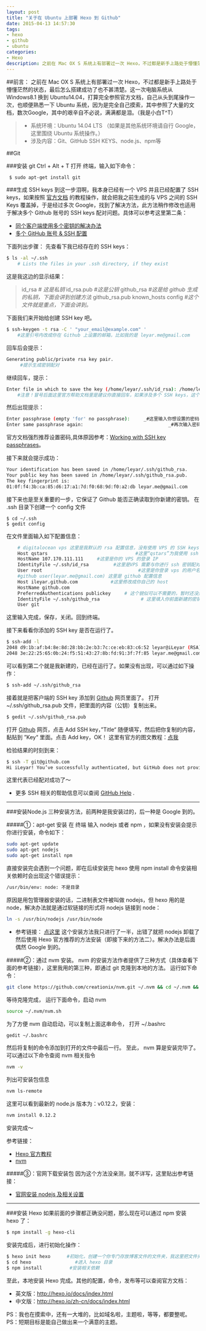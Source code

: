 ```yaml
---
layout: post
title: "关于在 Ubuntu 上部署 Hexo 到 Github"
date: 2015-04-13 14:57:30
tags:
- hexo
- github
- ubuntu
categories:
- Hexo
description: 之前在 Mac OX S 系统上有部署过一次 Hexo，不过都是新手上路处于懵懂茫然的状态，最后怎么搭建成功了也不甚清楚。这一次电脑系统从 Windows8.1 换到 Ubuntu14.04，打算完全参照官方文档，自己从头到尾操作一次，也顺便熟悉一下 Ubuntu 系统，因为是完全自己摸索，其中参照了大量的文档，数次Google，其中的艰辛自不必说，满满都是泪。（我是小白T^T）
---
```

##前言：
之前在 Mac OX S 系统上有部署过一次 Hexo，不过都是新手上路处于懵懂茫然的状态，最后怎么搭建成功了也不甚清楚。这一次电脑系统从 Windows8.1 换到 Ubuntu14.04，打算完全参照官方文档，自己从头到尾操作一次，也顺便熟悉一下 Ubuntu 系统，因为是完全自己摸索，其中参照了大量的文档，数次Google，其中的艰辛自不必说，满满都是泪。（我是小白T^T）

>- 系统环境：Ubuntu 14.04 LTS （如果是其他系统环境请自行 Google，这里围绕 Ubuntu 系统操作。）
>- 涉及内容：Git、GitHub SSH KEYS、node.js、npm等
<!--more-->
##Git

###安装 git
Ctrl + Alt + T 打开 终端，输入如下命令：
``` bash
 $ sudo apt-get install git
```

 ###生成 SSH keys
到这一步泪啊，我本身已经有一个 VPS 并且已经配置了 SSH keys，如果按照 [官方文档](https://help.github.com/categories/ssh/) 的教程操作，就会把我之前生成的与 VPS 之间的 SSH Keys 覆盖掉，于是经过多次 Google，找到了解决方法，此方法稍作修改也适用于解决多个 Github 账号的 SSH keys 配对问题。具体可以参考这里第二条：
 - [同个客户端使用多个密钥的解决办法](http://stackoverflow.com/questions/2419566/best-way-to-use-multiple-ssh-private-keys-on-one-client)
 - [多个 GitHub 账号 & SSH 配置](http://stackoverflow.com/questions/3225862/multiple-github-accounts-ssh-config?rq=1)

下面列出步骤：
先查看下我已经存在的 SSH keys：
```bash
$ ls -al ~/.ssh 
    # Lists the files in your .ssh directory, if they exist
```

这是我这边的显示结果：

> id_rsa                     *# 这是私钥*
> id_rsa.pub             *#这是公钥*
> github_rsa             *#这是给 github 生成的私钥，下面会讲到创建方法*
> github_rsa.pub 
> known_hosts
> config                     *#这个文件就是重点，下面会讲到。*

下面我们来开始给创建 SSH key 吧。
```bash
$ ssh-keygen -t rsa -C ' "your_email@example.com" ' 
    #这里引号内改成你在 Github 上设置的邮箱，比如我的是 leyar.me@gmail.com
```
回车后会提示：
```bash
Generating public/private rsa key pair.
     #提示生成密钥配对
```
继续回车，提示：
```bash
Enter file in which to save the key (/home/leyar/.ssh/id_rsa): /home/leyar/.ssh/github_rsa 
    #注意！冒号后面这里官方帮助文档里是建议你直接回车，如果涉及多个 SSH keys，这个方法是不可行的。因此后面输入你想要创建的文件及其路径再回车。比如上面我输入的。 github_rsa 这个文件名你可以换别的。
```
然后出现提示：
```bash
Enter passphrase (empty 'for' no passphrase):     _#这里输入你想设置的密码，也可以直接回车_
Enter same passphrase again:                               _#再次输入密码，或者直接回车_
```
官方文档强烈推荐设置密码,具体原因参考：[Working with SSH key passphrases](https://help.github.com/articles/working-with-ssh-key-passphrases/)。

接下来就会提示成功：
```bash
Your identification has been saved in /home/leyar/.ssh/github_rsa.
Your public key has been saved in /home/leyar/.ssh/github_rsa.pub.
The key fingerprint is:
01:0f:f4:3b:ca:85:d6:17:a1:7d:f0:68:9d:f0:a2:db leyar.me@gmail.com
```

接下来也是至关重要的一步，它保证了 Github 能否正确读取到你新建的密钥。
在 .ssh 目录下创建一个 config 文件
```
$ cd ~/.ssh
$ gedit config
```
在文件里面输入如下配置信息：
```bash
    # digitalocean vps 这里是我默认的 rsa 配置信息，没有使用 VPS 的 SSH keys 的，这个配置可以略过。
    Host qstars                                #这里“qstars”为我使用 ssh 登录的快捷名，例如我可以通过 "ssh qstars"命令来达到 ssh root@107.170.111.111 的效果.
    HostName 107.170.111.111     #这里是你的 VPS 的登录 IP
    IdentityFile ~/.ssh/id_rsa         #这里是VPS 需要与你进行 ssh 密钥配对时的密钥路径。
    User root                                   #这里是你登录 vps 的用户名
    #github user(leyar.me@gmail.com) 这里是 github 配置信息
    Host ileyar.github.com            #这里修改成你自己的 host
    HostName github.com
    PreferredAuthentications publickey     # 这个貌似可以不需要的，暂时还没弄清楚。
    IdentityFile ~/.ssh/github_rsa               # 这里填入你前面新建的密钥的路径
    User git 
```
这里输入完成，保存，关闭。回到终端。

接下来看看你添加的 SSH key 是否在运行了。
```bash
$ ssh-add -l
2048 d9:1b:af:b4:8e:8d:28:bb:2e:b3:7c:ce:eb:83:c6:52 leyar@iLeyar (RSA)
2048 3e:22:25:65:0b:24:f5:51:43:27:8b:fd:91:3f:7f:85 leyar.me@gmail.com (RSA)
```
可以看到第二个就是我新建的，已经在运行了。如果没有出现，可以通过如下操作：
```bash
$ ssh-add ~/.ssh/github_rsa
```
接着就是把客户端的 SSH key 添加到 [Github](https://github.com/settings/ssh) 网页里面了。
打开 ~/.ssh/github_rsa.pub 文件，把里面的内容（公钥）复制出来。
```bash
$ gedit ~/.ssh/github_rsa.pub
```
打开 [Github](https://github.com/settings/ssh) 网页，点击 Add SSH key，”Title“ 随便填写，然后把你复制的内容，黏贴到 ”Key“ 里面。点击 Add key，OK！
这里有官方的图文教程：[点我](https://help.github.com/articles/generating-ssh-keys/#step-4-add-your-ssh-key-to-your-account)

检验结果的时刻到来：
```bash
$ ssh -T git@github.com
Hi iLeyar! You’ve successfully authenticated, but GitHub does not provide shell access.
```
这里代表已经配对成功了～ 

 - 更多 SSH 相关的帮助信息可以查阅 [GitHub Help](https://github.com/settings/ssh) .

------------------------------------------------------------------------------------------------

###安装Node.js
三种安装方法，前两种是我安装过的，后一种是 Google 到的。

#####①：apt-get 安装
在 终端 输入 nodejs 或者 npm ，如果没有安装会提示你进行安装，命令如下：
```bash
sudo apt-get update
sudo apt-get nodejs
sudo apt-get install npm
```
直接安装完会遇到一个问题，即在后续安装完 hexo 使用 npm install 命令安装相关依赖时会出现这个错误提示：
```bash
/usr/bin/env: node: 不是目录
```
原因是用包管理器安装的话，二进制表文件被叫做 nodejs，但 hexo 用的是 node，解决办法就是通过软链接的形式将 nodejs 链接到 node：
```bash
ln -s /usr/bin/nodejs /usr/bin/node
```

 - 参考链接： [点这里](http://chyoo.me/2014/10/26/create-a-blog-with-hexo/)
这个安装方法我只进行了一半，出错了就把 nodejs 卸载了然后使用 Hexo 官方推荐的方法安装（即接下来的方法二）。解决办法是后面偶然 Google 到的。

#####②：通过 nvm 安装。
nvm 的安装方法作者提供了三种方式（具体查看下面的参考链接），这里我用的第三种，即通过 git 克隆到本地的方法。
运行如下命令：
```bash
git clone https://github.com/creationix/nvm.git ~/.nvm && cd ~/.nvm && git checkout ' `git describe --abbrev=0 --tags` ' 
```
等待克隆完成，
运行下面命令，启动 nvm
```bash
source ~/.nvm/nvm.sh
```
为了方便 nvm 自动启动，可以复制上面这串命令，
打开 ~/.bashrc
```bash
gedit ~/.bashrc
```
然后将复制的命令添加到打开的文件中最后一行。
至此， nvm 算是安装完毕了。可以通过以下命令查阅 nvm 相关指令
```bash
nvm -v
```
列出可安装包信息
```bash
nvm ls-remote
```
这里可以看到最新的 node.js 版本为：v0.12.2，安装：
```bash
nvm install 0.12.2
```
安装完成～

 参考链接：
 - [Hexo 官方教程](http://hexo.io/docs/#Install_Node-js)
 - [nvm](https://github.com/creationix/nvm)

#####③：官网下载安装包
因为这个方法没亲测，就不详写，这里贴出参考链接：
 - [官网安装 nodejs 及相关设置](http://segmentfault.com/a/1190000002665530)

-----------------------------------------------------------------------------------------------------------------

###安装 Hexo
如果前面的步骤都正确没问题，那么现在可以通过 npm 安装 hexo 了：
```bash
$ npm install -g hexo-cli
```
安装完成后，进行初始化操作：
```bash
$ hexo init hexo      #初始化，创建一个你专门存放博客文件的文件夹，我这里把文件夹命名为 hexo，你可以改成你想要的名字
$ cd hexo                #进入 hexo 目录
$ npm install          #安装相关依赖
```
至此，本地安装 Hexo 完成。其他的配置，命令，发布等可以查阅官方文档：

 - 英文版：http://hexo.io/docs/index.html
 - 中文版：http://hexo.io/zh-cn/docs/index.html

 PS：我也在摸索中，还有一大堆的，比如域名啦，主题啦，等等，都要整呢。
 PS：短期目标是能自己做出来一个满意的主题。
